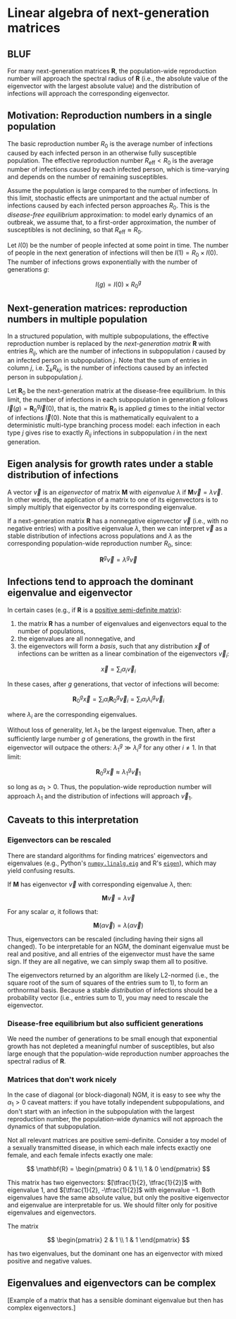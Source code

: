 # Linear algebra of next-generation matrices

## BLUF

For many next-generation matrices $\mathbf{R}$, the population-wide reproduction number will approach the spectral radius of $\mathbf{R}$ (i.e., the absolute value of the eigenvector with the largest absolute value) and the distribution of infections will approach the corresponding eigenvector.

## Motivation: Reproduction numbers in a single population

The basic reproduction number $R_0$ is the average number of infections caused by each infected person in an otherwise fully susceptible population. The effective reproduction number $R_\mathrm{eff} < R_0$ is the average number of infections caused by each infected person, which is time-varying and depends on the number of remaining susceptibles.

Assume the population is large compared to the number of infections. In this limit, stochastic effects are unimportant and the actual number of infections caused by each infected person approaches $R_0$. This is the _disease-free equilibrium_ approximation: to model early dynamics of an outbreak, we assume that, to a first-order approximation, the number of susceptibles is not declining, so that $R_\mathrm{eff} \approx R_0$.

Let $I(0)$ be the number of people infected at some point in time. The number of people in the next generation of infections will then be $I(1) = R_0 \times I(0)$. The number of infections grows exponentially with the number of generations $g$:

$$
I(g) = I(0) \times R_0^g
$$

## Next-generation matrices: reproduction numbers in multiple population

In a structured population, with multiple subpopulations, the effective reproduction number is replaced by the _next-generation matrix_ $\mathbf{R}$ with entries $R_{ij}$, which are the number of infections in subpopulation $i$ caused by an infected person in subpopulation $j$. Note that the sum of entries in column $j$, i.e. $\sum_k R_{kj}$, is the number of infections caused by an infected person in subpopulation $j$.

Let $\mathbf{R}_0$ be the next-generation matrix at the disease-free equilibrium. In this limit, the number of infections in each subpopulation in generation $g$ follows $\vec{I}(g) = \mathbf{R}_0^g \vec{I}(0)$, that is, the matrix $\mathbf{R}_0$ is applied $g$ times to the initial vector of infections $\vec{I}(0)$. Note that this is mathematically equivalent to a deterministic multi-type branching process model: each infection in each type $j$ gives rise to exactly $R_{ij}$ infections in subpopulation $i$ in the next generation.

## Eigen analysis for growth rates under a stable distribution of infections

A vector $\vec{v}$ is an _eigenvector_ of matrix $\mathbf{M}$ with _eigenvalue_ $\lambda$ if $\mathbf{M} \vec{v} = \lambda \vec{v}$. In other words, the application of a matrix to one of its eigenvectors is to simply multiply that eigenvector by its corresponding eigenvalue.

If a next-generation matrix $\mathbf{R}$ has a nonnegative eigenvector $\vec{v}$ (i.e., with no negative entries) with a positive eigenvalue $\lambda$, then we can interpret $\vec{v}$ as a stable distribution of infections across populations and $\lambda$ as the corresponding population-wide reproduction number $R_0$, since:

$$
\mathbf{R}^g \vec{v} = \lambda^g \vec{v}
$$

## Infections tend to approach the dominant eigenvalue and eigenvector

In certain cases (e.g., if $\mathbf{R}$ is a [positive semi-definite matrix](https://en.wikipedia.org/wiki/Definite_matrix)):

1. the matrix $\mathbf{R}$ has a number of eigenvalues and eigenvectors equal to the number of populations,
2. the eigenvalues are all nonnegative, and
3. the eigenvectors will form a _basis_, such that any distribution $\vec{x}$ of infections can be written as a linear combination of the eigenvectors $\vec{v}_i$:

$$
\vec{x} = \sum_i \alpha_i \vec{v}_i
$$

In these cases, after $g$ generations, that vector of infections will become:

$$
\mathbf{R}_0^g \vec{x} = \sum_i \alpha_i \mathbf{R}_0^g \vec{v}_i = \sum_i \alpha_i \lambda_i^g \vec{v}_i
$$

where $\lambda_i$ are the corresponding eigenvalues.

Without loss of generality, let $\lambda_1$ be the largest eigenvalue. Then, after a sufficiently large number $g$ of generations, the growth in the first eigenvector will outpace the others: $\lambda_1^g \gg \lambda_i^g$ for any other $i \neq 1$. In that limit:

$$
\mathbf{R}_0^g \vec{x} \approx \lambda_1^g \vec{v}_1
$$

so long as $\alpha_1 > 0$. Thus, the population-wide reproduction number will approach $\lambda_1$ and the distribution of infections will approach $\vec{v}_1$.

## Caveats to this interpretation

### Eigenvectors can be rescaled

There are standard algorithms for finding matrices' eigenvectors and eigenvalues (e.g., Python's [`numpy.linalg.eig`](https://numpy.org/doc/2.1/reference/generated/numpy.linalg.eig.html) and R's [`eigen`](https://stat.ethz.ch/R-manual/R-devel/library/base/html/eigen.html)), which may yield confusing results.

If $\mathbf{M}$ has eigenvector $\vec{v}$ with corresponding eigenvalue $\lambda$, then:

$$
\mathbf{M} \vec{v} = \lambda \vec{v}
$$

For any scalar $\alpha$, it follows that:

$$
\mathbf{M} (\alpha \vec{v}) = \lambda (\alpha \vec{v})
$$

Thus, eigenvectors can be rescaled (including having their signs all changed). To be interpretable for an NGM, the dominant eigenvalue must be real and positive, and all entries of the eigenvector must have the same sign. If they are all negative, we can simply swap them all to positive.

The eigenvectors returned by an algorithm are likely L2-normed (i.e., the square root of the sum of squares of the entries sum to 1), to form an orthnormal basis. Because a stable _distribution_ of infections should be a probability vector (i.e., entries sum to 1), you may need to rescale the eigenvector.

### Disease-free equilibrium but also sufficient generations

We need the number of generations to be small enough that exponential growth has not depleted a meaningful number of susceptibles, but also large enough that the population-wide reproduction number approaches the spectral radius of $\mathbf{R}$.

### Matrices that don't work nicely

In the case of diagonal (or block-diagonal) NGM, it is easy to see why the $\alpha_1 > 0$ caveat matters: if you have totally independent subpopulations, and don't start with an infection in the subpopulation with the largest reproduction number, the population-wide dynamics will not approach the dynamics of that subpopulation.

Not all relevant matrices are positive semi-definite. Consider a toy model of a sexually transmitted disease, in which each male infects exactly one female, and each female infects exactly one male:

$$
\mathbf{R} = \begin{pmatrix}
0 & 1 \\
1 & 0
\end{pmatrix}
$$

This matrix has two eigenvectors: $[\tfrac{1}{2}, \tfrac{1}{2}]$ with eigenvalue $1$, and $[\tfrac{1}{2}, -\tfrac{1}{2}]$ with eigenvalue $-1$. Both eigenvalues have the same absolute value, but only the positive eigenvector and eigenvalue are interpretable for us. We should filter only for positive eigenvalues and eigenvectors.

The matrix

$$
\begin{pmatrix}
2 & 1 \\
1 & 1
\end{pmatrix}
$$

has two eigenvalues, but the dominant one has an eigenvector with mixed positive and negative values.

## Eigenvalues and eigenvectors can be complex

[Example of a matrix that has a sensible dominant eigenvalue but then has complex eigenvectors.]
